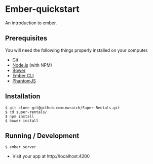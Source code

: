 # Ember-quickstart

  An introduction to ember. 

## Prerequisites

You will need the following things properly installed on your computer.

* [Git](http://git-scm.com/)
* [Node.js](http://nodejs.org/) (with NPM)
* [Bower](http://bower.io/)
* [Ember CLI](http://ember-cli.com/)
* [PhantomJS](http://phantomjs.org/)

## Installation

    $ git clone git@github.com:mwraich/Super-Rentals.git
    $ cd super-rentals/
    $ npm install
    $ bower install

## Running / Development

    $ ember server
* Visit your app at http://localhost:4200
